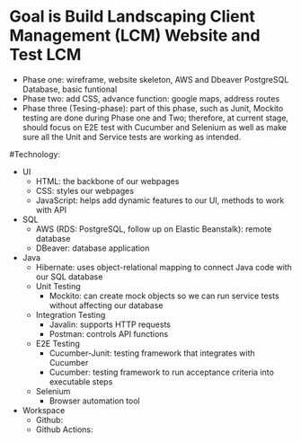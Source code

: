 # Goal is Build Landscaping Client Management (LCM) Website and Test LCM

- Phase one: wireframe, website skeleton, AWS and Dbeaver PostgreSQL Database, basic funtional
- Phase two: add CSS, advance function: google maps, address routes
- Phase three (Tesing-phase): part of this phase, such as Junit, Mockito testing are done during Phase one and Two; therefore, at current stage, should focus on E2E test with Cucumber and Selenium as well as make sure all the Unit and Service tests are working as intended.

#Technology:
  - UI
    - HTML: the backbone of our webpages
    - CSS: styles our webpages
    - JavaScript: helps add dynamic features to our UI, methods to work with API
- SQL
    - AWS (RDS: PostgreSQL, follow up on Elastic Beanstalk): remote database
    - DBeaver: database application
- Java
    - Hibernate: uses object-relational mapping to connect Java code with our SQL database
    - Unit Testing
        - Mockito: can create mock objects so we can run service tests without affecting our database
    - Integration Testing
        - Javalin: supports HTTP requests
        - Postman: controls API functions
    - E2E Testing
        - Cucumber-Junit: testing framework that integrates with Cucumber
        - Cucumber: testing framework to run acceptance criteria into executable steps
    - Selenium
        - Browser automation tool
- Workspace
    - Github: 
    - Github Actions: 
 
